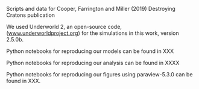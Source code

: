 Scripts and data for Cooper, Farrington and Miller (2019) Destroying Cratons publication

We used Underworld 2, an open-source code, (www.underworldproject.org) for the simulations in this work, version 2.5.0b.  

Python notebooks for reproducing our models can be found in XXX

Python notebooks for reproducing our analysis can be found in XXXX

Python notebooks for reproducing our figures using paraview-5.3.0 can be found in XXX.

